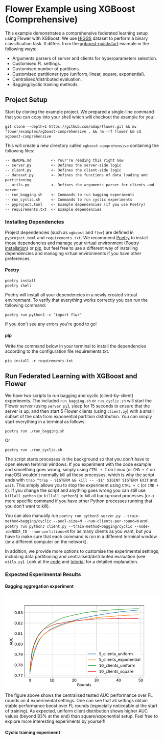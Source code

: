 # Flower Example using XGBoost (Comprehensive)

This example demonstrates a comprehensive federated learning setup using Flower with XGBoost.
We use [HIGGS](https://archive.ics.uci.edu/dataset/280/higgs) dataset to perform a binary classification task.
It differs from the [xgboost-quickstart](https://github.com/adap/flower/tree/main/examples/xgboost-quickstart) example in the following ways:

- Arguments parsers of server and clients for hyperparameters selection.
- Customised FL settings.
- Customised number of partitions.
- Customised partitioner type (uniform, linear, square, exponential).
- Centralised/distributed evaluation.
- Bagging/cyclic training methods.

## Project Setup

Start by cloning the example project. We prepared a single-line command that you can copy into your shell which will checkout the example for you:

```shell
git clone --depth=1 https://github.com/adap/flower.git && mv flower/examples/xgboost-comprehensive . && rm -rf flower && cd xgboost-comprehensive
```

This will create a new directory called `xgboost-comprehensive` containing the following files:

```
-- README.md         <- Your're reading this right now
-- server.py         <- Defines the server-side logic
-- client.py         <- Defines the client-side logic
-- dataset.py        <- Defines the functions of data loading and partitioning
-- utils.py          <- Defines the arguments parser for clients and server
-- run_bagging.sh    <- Commands to run bagging experiments
-- run_cyclic.sh     <- Commands to run cyclic experiments
-- pyproject.toml    <- Example dependencies (if you use Poetry)
-- requirements.txt  <- Example dependencies
```

### Installing Dependencies

Project dependencies (such as `xgboost` and `flwr`) are defined in `pyproject.toml` and `requirements.txt`. We recommend [Poetry](https://python-poetry.org/docs/) to install those dependencies and manage your virtual environment ([Poetry installation](https://python-poetry.org/docs/#installation)) or [pip](https://pip.pypa.io/en/latest/development/), but feel free to use a different way of installing dependencies and managing virtual environments if you have other preferences.

#### Poetry

```shell
poetry install
poetry shell
```

Poetry will install all your dependencies in a newly created virtual environment. To verify that everything works correctly you can run the following command:

```shell
poetry run python3 -c "import flwr"
```

If you don't see any errors you're good to go!

#### pip

Write the command below in your terminal to install the dependencies according to the configuration file requirements.txt.

```shell
pip install -r requirements.txt
```

## Run Federated Learning with XGBoost and Flower

We have two scripts to run bagging and cyclic (client-by-client) experiments.
The included `run_bagging.sh` or `run_cyclic.sh` will start the Flower server (using `server.py`),
sleep for 15 seconds to ensure that the server is up,
and then start 5 Flower clients (using `client.py`) with a small subset of the data from exponential partition distribution.
You can simply start everything in a terminal as follows:

```shell
poetry run ./run_bagging.sh
```
Or
```shell
poetry run ./run_cyclic.sh
```

The script starts processes in the background so that you don't have to open eleven terminal windows.
If you experiment with the code example and something goes wrong, simply using `CTRL + C` on Linux (or `CMD + C` on macOS) wouldn't normally kill all these processes,
which is why the script ends with `trap "trap - SIGTERM && kill -- -$$" SIGINT SIGTERM EXIT` and `wait`.
This simply allows you to stop the experiment using `CTRL + C` (or `CMD + C`).
If you change the script and anything goes wrong you can still use `killall python` (or `killall python3`)
to kill all background processes (or a more specific command if you have other Python processes running that you don't want to kill).

You can also manually run `poetry run python3 server.py --train-method=bagging/cyclic --pool-size=N --num-clients-per-round=N`
and `poetry run python3 client.py --train-method=bagging/cyclic --node-id=NODE_ID --num-partitions=N` for as many clients as you want,
but you have to make sure that each command is run in a different terminal window (or a different computer on the network).

In addition, we provide more options to customise the experimental settings, including data partitioning and centralised/distributed evaluation (see `utils.py`).
Look at the [code](https://github.com/adap/flower/tree/main/examples/xgboost-comprehensive)
and [tutorial](https://flower.dev/docs/framework/tutorial-quickstart-xgboost.html) for a detailed explanation.

### Expected Experimental Results

#### Bagging aggregation experiment

![](_static/xgboost_flower_auc.png)

The figure above shows the centralised tested AUC performance over FL rounds on 4 experimental settings.
One can see that all settings obtain stable performance boost over FL rounds (especially noticeable at the start of training).
As expected, uniform client distribution shows higher AUC values (beyond 83% at the end) than square/exponential setup.
Feel free to explore more interesting experiments by yourself!

#### Cyclic training experiment
